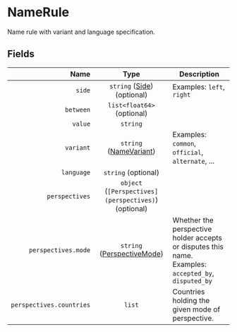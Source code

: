 # NameRule

Name rule with variant and language specification.

## Fields

| Name | Type | Description |
|-----:|:----:|-------------|
| `side` | `string` ([Side](side)) (optional) | Examples: `left`, `right` |
| `between` | `list<float64>` (optional) |  |
| `value` | `string` |  |
| `variant` | `string` ([NameVariant](name_variant)) | Examples: `common`, `official`, `alternate`, ... |
| `language` | `string` (optional) |  |
| `perspectives` | `object` (`[Perspectives](perspectives)`) (optional) |  |
| `perspectives.mode` | `string` ([PerspectiveMode](perspective_mode)) | Whether the perspective holder accepts or disputes this name. Examples: `accepted_by`, `disputed_by` |
| `perspectives.countries` | `list` | Countries holding the given mode of perspective. |
